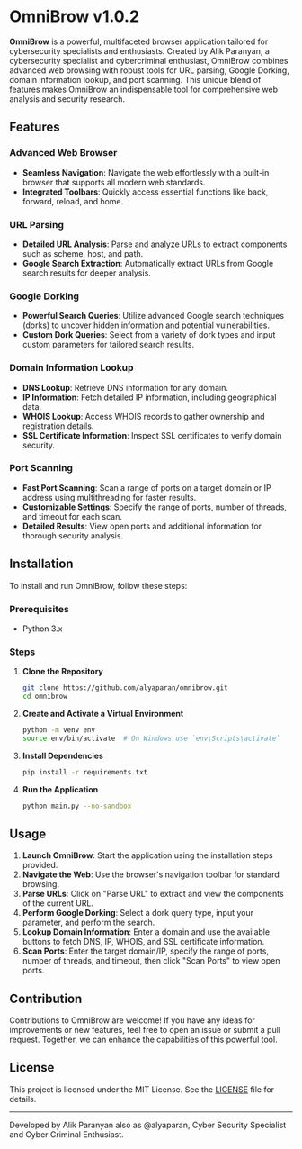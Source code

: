 # OmniBrow v1.0.2

**OmniBrow** is a powerful, multifaceted browser application tailored for cybersecurity specialists and enthusiasts. Created by Alik Paranyan, a cybersecurity specialist and cybercriminal enthusiast, OmniBrow combines advanced web browsing with robust tools for URL parsing, Google Dorking, domain information lookup, and port scanning. This unique blend of features makes OmniBrow an indispensable tool for comprehensive web analysis and security research.

## Features

### Advanced Web Browser
- **Seamless Navigation**: Navigate the web effortlessly with a built-in browser that supports all modern web standards.
- **Integrated Toolbars**: Quickly access essential functions like back, forward, reload, and home.

### URL Parsing
- **Detailed URL Analysis**: Parse and analyze URLs to extract components such as scheme, host, and path.
- **Google Search Extraction**: Automatically extract URLs from Google search results for deeper analysis.

### Google Dorking
- **Powerful Search Queries**: Utilize advanced Google search techniques (dorks) to uncover hidden information and potential vulnerabilities.
- **Custom Dork Queries**: Select from a variety of dork types and input custom parameters for tailored search results.

### Domain Information Lookup
- **DNS Lookup**: Retrieve DNS information for any domain.
- **IP Information**: Fetch detailed IP information, including geographical data.
- **WHOIS Lookup**: Access WHOIS records to gather ownership and registration details.
- **SSL Certificate Information**: Inspect SSL certificates to verify domain security.

### Port Scanning
- **Fast Port Scanning**: Scan a range of ports on a target domain or IP address using multithreading for faster results.
- **Customizable Settings**: Specify the range of ports, number of threads, and timeout for each scan.
- **Detailed Results**: View open ports and additional information for thorough security analysis.

## Installation

To install and run OmniBrow, follow these steps:

### Prerequisites

- Python 3.x

### Steps

1. **Clone the Repository**

    ```sh
    git clone https://github.com/alyaparan/omnibrow.git
    cd omnibrow
    ```

2. **Create and Activate a Virtual Environment**

    ```sh
    python -m venv env
    source env/bin/activate  # On Windows use `env\Scripts\activate`
    ```

3. **Install Dependencies**

    ```sh
    pip install -r requirements.txt
    ```

4. **Run the Application**

    ```sh
    python main.py --no-sandbox
    ```

## Usage

1. **Launch OmniBrow**: Start the application using the installation steps provided.
2. **Navigate the Web**: Use the browser's navigation toolbar for standard browsing.
3. **Parse URLs**: Click on "Parse URL" to extract and view the components of the current URL.
4. **Perform Google Dorking**: Select a dork query type, input your parameter, and perform the search.
5. **Lookup Domain Information**: Enter a domain and use the available buttons to fetch DNS, IP, WHOIS, and SSL certificate information.
6. **Scan Ports**: Enter the target domain/IP, specify the range of ports, number of threads, and timeout, then click "Scan Ports" to view open ports.

## Contribution

Contributions to OmniBrow are welcome! If you have any ideas for improvements or new features, feel free to open an issue or submit a pull request. Together, we can enhance the capabilities of this powerful tool.

## License

This project is licensed under the MIT License. See the [LICENSE](LICENSE) file for details.

---

Developed by Alik Paranyan also as @alyaparan, Cyber Security Specialist and Cyber Criminal Enthusiast.
